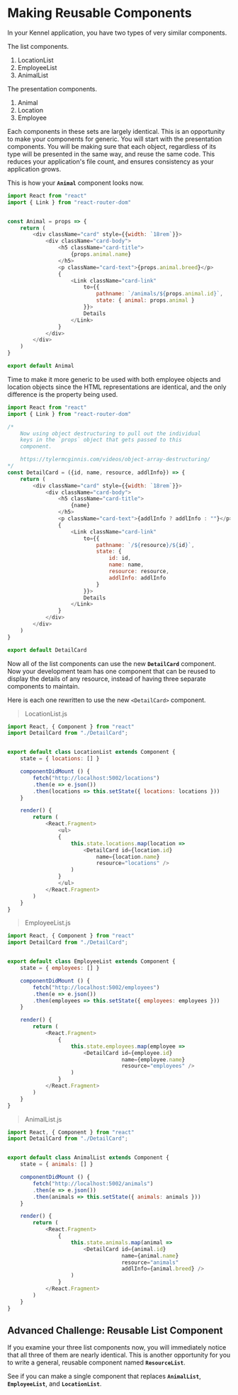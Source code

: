 # Making Reusable Components

In your Kennel application, you have two types of very similar components.

The list components.

1. LocationList
1. EmployeeList
1. AnimalList

The presentation components.

1. Animal
1. Location
1. Employee

Each components in these sets are largely identical. This is an opportunity to make your components for generic. You will start with the presentation components. You will be making sure that each object, regardless of its type will be presented in the same way, and reuse the same code. This reduces your application's file count, and ensures consistency as your application grows.

This is how your **`Animal`** component looks now.

```js
import React from "react"
import { Link } from "react-router-dom"


const Animal = props => {
    return (
        <div className="card" style={{width: `18rem`}}>
            <div className="card-body">
                <h5 className="card-title">
                    {props.animal.name}
                </h5>
                <p className="card-text">{props.animal.breed}</p>
                {
                    <Link className="card-link"
                        to={{
                            pathname: `/animals/${props.animal.id}`,
                            state: { animal: props.animal }
                        }}>
                        Details
                    </Link>
                }
            </div>
        </div>
    )
}

export default Animal
```

Time to make it more generic to be used with both employee objects and location objects since the HTML representations are identical, and the only difference is the property being used.

```js
import React from "react"
import { Link } from "react-router-dom"

/*
    Now using object destructuring to pull out the individual
    keys in the `props` object that gets passed to this
    component.

    https://tylermcginnis.com/videos/object-array-destructuring/
*/
const DetailCard = ({id, name, resource, addlInfo}) => {
    return (
        <div className="card" style={{width: `18rem`}}>
            <div className="card-body">
                <h5 className="card-title">
                    {name}
                </h5>
                <p className="card-text">{addlInfo ? addlInfo : ""}</p>
                {
                    <Link className="card-link"
                        to={{
                            pathname: `/${resource}/${id}`,
                            state: {
                                id: id,
                                name: name,
                                resource: resource,
                                addlInfo: addlInfo
                            }
                        }}>
                        Details
                    </Link>
                }
            </div>
        </div>
    )
}

export default DetailCard
```

Now all of the list components can use the new **`DetailCard`** component. Now your development team has one component that can be reused to display the details of any resource, instead of having three separate components to maintain.

Here is each one rewritten to use the new `<DetailCard>` component.

> LocationList.js

```js
import React, { Component } from "react"
import DetailCard from "./DetailCard";


export default class LocationList extends Component {
    state = { locations: [] }

    componentDidMount () {
        fetch("http://localhost:5002/locations")
        .then(e => e.json())
        .then(locations => this.setState({ locations: locations }))
    }

    render() {
        return (
            <React.Fragment>
                <ul>
                {
                    this.state.locations.map(location =>
                        <DetailCard id={location.id}
                            name={location.name}
                            resource="locations" />
                    )
                }
                </ul>
            </React.Fragment>
        )
    }
}
```

> EmployeeList.js

```js
import React, { Component } from "react"
import DetailCard from "./DetailCard";


export default class EmployeeList extends Component {
    state = { employees: [] }

    componentDidMount () {
        fetch("http://localhost:5002/employees")
        .then(e => e.json())
        .then(employees => this.setState({ employees: employees }))
    }

    render() {
        return (
            <React.Fragment>
                {
                    this.state.employees.map(employee =>
                        <DetailCard id={employee.id}
                                    name={employee.name}
                                    resource="employees" />
                    )
                }
            </React.Fragment>
        )
    }
}
```

> AnimalList.js

```js
import React, { Component } from "react"
import DetailCard from "./DetailCard";


export default class AnimalList extends Component {
    state = { animals: [] }

    componentDidMount () {
        fetch("http://localhost:5002/animals")
        .then(e => e.json())
        .then(animals => this.setState({ animals: animals }))
    }

    render() {
        return (
            <React.Fragment>
                {
                    this.state.animals.map(animal =>
                        <DetailCard id={animal.id}
                                    name={animal.name}
                                    resource="animals"
                                    addlInfo={animal.breed} />
                    )
                }
            </React.Fragment>
        )
    }
}
```

## Advanced Challenge: Reusable List Component

If you examine your three list components now, you will immediately notice that all three of them are nearly identical. This is another opportunity for you to write a general, reusable component named **`ResourceList`**.

See if you can make a single component that replaces **`AnimalList`**, **`EmployeeList`**, and **`LocationList`**.
